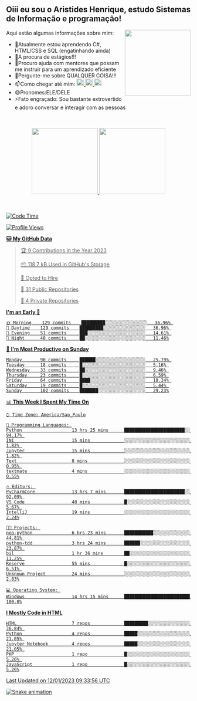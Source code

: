 ## Oiii eu sou o Aristides Henrique, estudo Sistemas de Informação e programação!

<div >
Aqui estão algumas informações sobre mim:<img align="right" height="180em" src="https://user-images.githubusercontent.com/97318481/177042589-45d62122-82a9-4a32-b3a7-87b322825b2f.png">
</div>

- 🌱Atualmente estou aprendendo C#, HTML/CSS e SQL (engatinhando ainda)
- 👯A procura de estágios!!!
- 🤔Procuro ajuda com mentores que possam me instruir para um aprendizado eficiente
- 💬Pergunte-me sobre QUALQUER COISA!!!
- 📫Como chegar até mim:
  <a href="https://www.instagram.com/aryhenry/" target="_blank">
  <img src="https://img.shields.io/badge/-Instagram-%23E4405F?style=for-the-badge&logo=instagram&logoColor=black" height="20px">
  </a>
  <a href="https://www.linkedin.com/in/aristides-henrique/" target="_blank">
  <img src="https://img.shields.io/badge/-LinkedIn-%230077B5?style=for-the-badge&logo=linkedin&logoColor=black" height="20px">
  </a> 
  <a href="mailto:arihenriqueuna@gmail.com">
  <img src="https://img.shields.io/badge/-Gmail-%23333?style=for-the-badge&logo=gmail&logoColor=white" height="20px">
  </a>
- 😄Pronomes:ELE/DELE
- ⚡Fato engraçado: Sou bastante extrovertido e adoro conversar e interagir com as pessoas
<br/>
<br/>
<div align="center">
  <a href="https://github.com/arihenrique">
  <img height="180em" src="https://github-readme-stats.vercel.app/api?username=arihenrique&show_icons=true&theme=dracula&include_all_commits=true&count_private=true"/>
  <img height="180em" src="https://github-readme-stats.vercel.app/api/top-langs/?username=arihenrique&layout=compact&langs_count=7&theme=dracula"/>
</div><br/><br/>

<!--START_SECTION:waka-->
![Code Time](http://img.shields.io/badge/Code%20Time-311%20hrs%2031%20mins-blue)

![Profile Views](http://img.shields.io/badge/Profile%20Views-0-blue)

**🐱 My GitHub Data** 

> 🏆 9 Contributions in the Year 2023
 > 
> 📦 118.7 kB Used in GitHub's Storage 
 > 
> 💼 Opted to Hire
 > 
> 📜 31 Public Repositories 
 > 
> 🔑 4 Private Repositories  
 > 
**I'm an Early 🐤** 

```text
🌞 Morning    129 commits    █████████░░░░░░░░░░░░░░░░   36.96% 
🌇 Daytime    129 commits    █████████░░░░░░░░░░░░░░░░   36.96% 
🌃 Evening    51 commits     ███░░░░░░░░░░░░░░░░░░░░░░   14.61% 
🌙 Night      40 commits     ██░░░░░░░░░░░░░░░░░░░░░░░   11.46%

```
📅 **I'm Most Productive on Sunday** 

```text
Monday       90 commits     ██████░░░░░░░░░░░░░░░░░░░   25.79% 
Tuesday      18 commits     █░░░░░░░░░░░░░░░░░░░░░░░░   5.16% 
Wednesday    33 commits     ██░░░░░░░░░░░░░░░░░░░░░░░   9.46% 
Thursday     23 commits     █░░░░░░░░░░░░░░░░░░░░░░░░   6.59% 
Friday       64 commits     ████░░░░░░░░░░░░░░░░░░░░░   18.34% 
Saturday     19 commits     █░░░░░░░░░░░░░░░░░░░░░░░░   5.44% 
Sunday       102 commits    ███████░░░░░░░░░░░░░░░░░░   29.23%

```


📊 **This Week I Spent My Time On** 

```text
⌚︎ Time Zone: America/Sao_Paulo

💬 Programming Languages: 
Python                   13 hrs 25 mins      ███████████████████████░░   94.17% 
INI                      15 mins             ░░░░░░░░░░░░░░░░░░░░░░░░░   1.82% 
Jupyter                  15 mins             ░░░░░░░░░░░░░░░░░░░░░░░░░   1.82% 
Text                     8 mins              ░░░░░░░░░░░░░░░░░░░░░░░░░   0.95% 
textmate                 4 mins              ░░░░░░░░░░░░░░░░░░░░░░░░░   0.55%

🔥 Editors: 
PyCharmCore              13 hrs 7 mins       ███████████████████████░░   92.09% 
VS Code                  48 mins             █░░░░░░░░░░░░░░░░░░░░░░░░   5.67% 
IntelliJ                 19 mins             ░░░░░░░░░░░░░░░░░░░░░░░░░   2.24%

🐱‍💻 Projects: 
poo-python               6 hrs 23 mins       ███████████░░░░░░░░░░░░░░   44.81% 
python-tdd               3 hrs 24 mins       ██████░░░░░░░░░░░░░░░░░░░   23.87% 
bil                      1 hr 36 mins        ██░░░░░░░░░░░░░░░░░░░░░░░   11.25% 
Reserve                  55 mins             █░░░░░░░░░░░░░░░░░░░░░░░░   6.51% 
Unknown Project          24 mins             ░░░░░░░░░░░░░░░░░░░░░░░░░   2.83%

💻 Operating System: 
Windows                  14 hrs 15 mins      █████████████████████████   100.0%

```

**I Mostly Code in HTML** 

```text
HTML                     7 repos             █████████░░░░░░░░░░░░░░░░   36.84% 
Python                   4 repos             █████░░░░░░░░░░░░░░░░░░░░   21.05% 
Jupyter Notebook         4 repos             █████░░░░░░░░░░░░░░░░░░░░   21.05% 
PHP                      1 repo              █░░░░░░░░░░░░░░░░░░░░░░░░   5.26% 
JavaScript               1 repo              █░░░░░░░░░░░░░░░░░░░░░░░░   5.26%

```



 Last Updated on 12/01/2023 09:33:56 UTC
<!--END_SECTION:waka-->

![Snake animation](https://github.com/arihenrique/arihenrique/blob/output/github-contribution-grid-snake.svg)
